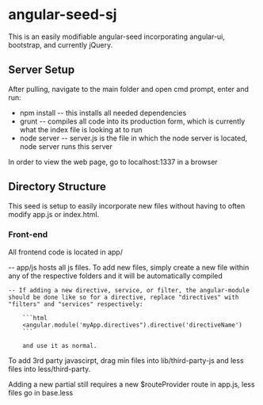 # angular-seed-sj

This is an easily modifiable angular-seed incorporating angular-ui, bootstrap, and currently jQuery.

## Server Setup

After pulling, navigate to the main folder and open cmd prompt, enter and run:
* npm install -- this installs all needed dependencies
* grunt -- compiles all code into its production form, which is currently what the index file is looking at to run
* node server -- server.js is the file in which the node server is located, node server runs this server

In order to view the web page, go to localhost:1337 in a browser

## Directory Structure
This seed is setup to easily incorporate new files without having to often modify app.js or index.html.

### Front-end
All frontend code is located in app/

-- app/js hosts all js files. To add new files, simply create a new file within any of the respective folders and it will be automatically compiled

	-- If adding a new directive, service, or filter, the angular-module should be done like so for a directive, replace "directives" with "filters" and "services" respectively:

		```html
		<angular.module('myApp.directives").directive('directiveName')
		```
		
		and use it as normal.

To add 3rd party javascirpt, drag min files into lib/third-party-js and less files into less/third-party.

Adding a new partial still requires a new $routeProvider route in app.js, less files go in base.less